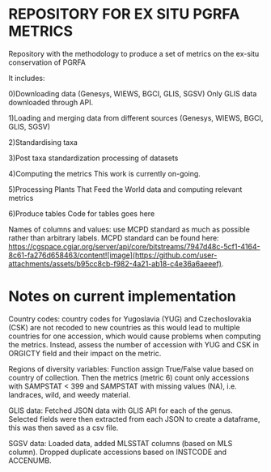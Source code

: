 # REPOSITORY FOR EX SITU PGRFA METRICS
Repository with the methodology to produce a set of metrics on the ex-situ conservation of PGRFA

It includes: 

0)Downloading data (Genesys, WIEWS, BGCI, GLIS, SGSV)
Only GLIS data downloaded through API. 

1)Loading and merging data from different sources (Genesys, WIEWS, BGCI, GLIS, SGSV)

2)Standardising taxa

3)Post taxa standardization processing of datasets

4)Computing the metrics
This work is currently on-going.

5)Processing Plants That Feed the World data and computing relevant metrics

6)Produce tables
Code for tables goes here


Names of columns and values: use MCPD standard as much as possible rather than arbitrary labels. MCPD standard can be found here: https://cgspace.cgiar.org/server/api/core/bitstreams/7947d48c-5cf1-4164-8c61-fa276d658463/content![image](https://github.com/user-attachments/assets/b95cc8cb-f982-4a21-ab18-c4e36a6aeeef). 

# Notes on current implementation
Country codes: country codes for Yugoslavia (YUG) and Czechoslovakia (CSK) are not recoded to new countries as this would lead to multiple countries for one accession, which would cause problems when computing the metrics. Instead, assess the number of accession with YUG and CSK in ORGICTY field and their impact on the metric.  

Regions of diversity variables: 
Function assign True/False value based on country of collection. Then the metrics (metric 6) count only accessions with SAMPSTAT < 399 and SAMPSTAT with missing values (NA), i.e. landraces, wild, and weedy material. 



GLIS data:
Fetched JSON data with GLIS API for each of the genus. Selected fields were then extracted from each JSON to create a dataframe, this was then saved as a csv file. 

SGSV data:
Loaded data, added MLSSTAT columns (based on MLS column). Dropped duplicate accessions based on INSTCODE and ACCENUMB. 
